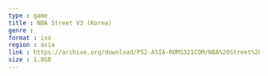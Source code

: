 ```yaml
---
type : game
title : NBA Street V3 (Korea)
genre : 
format : iso
region : asia
link : https://archive.org/download/PS2-ASIA-ROMS321COM/NBA%20Street%20V3%20%28Korea%29.7z
size : 1.8GB
---
```

